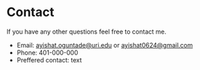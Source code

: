 # Contact 
If you have any other questions feel free to contact me. 
- Email: ayishat.oguntade@uri.edu or ayishat0624@gmail.com
- Phone: 401-000-000
- Preffered contact: text
